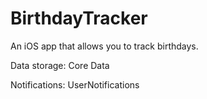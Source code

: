 # BirthdayTracker
An iOS app that allows you to track birthdays.

Data storage: Core Data

Notifications: UserNotifications
